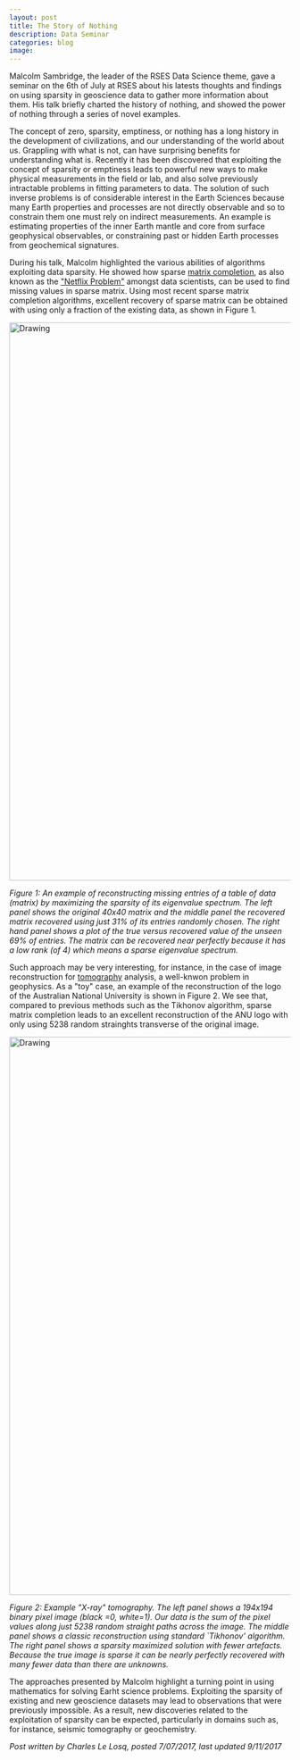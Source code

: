 ```yaml
---
layout: post
title: The Story of Nothing
description: Data Seminar
categories: blog
image:
---
```


Malcolm Sambridge, the leader of the RSES Data Science theme, gave a seminar on the 6th of July at RSES about his latests thoughts and findings on using sparsity in geoscience data to gather more information about them. His talk briefly charted the history of nothing, and showed the power of nothing through a series of novel examples.

The concept of zero, sparsity, emptiness, or nothing has a long history in the development of civilizations, and our understanding of the world about us. Grappling with what is not, can have surprising benefits for understanding what is. Recently it has been discovered that exploiting the concept of sparsity or emptiness leads to powerful new ways to make physical measurements in the field or lab, and also solve previously intractable problems in fitting parameters to data. The solution of such inverse problems is of considerable interest in the Earth Sciences because many Earth properties and processes are not directly observable and so to constrain them one must rely on indirect measurements. An example is estimating properties of the inner Earth mantle and core from surface geophysical observables, or constraining past or hidden Earth processes from geochemical signatures.

During his talk, Malcolm highlighted the various abilities of algorithms exploiting data sparsity. He showed how sparse [matrix completion](https://en.wikipedia.org/wiki/Matrix_completion), as also known as the ["Netflix Problem"](https://en.wikipedia.org/wiki/Netflix_Prize) amongst data scientists, can be used to find missing values in sparse matrix. Using most recent sparse matrix completion algorithms, excellent recovery of sparse matrix can be obtained with using only a fraction of the existing data, as shown in Figure 1. 

<img src="https://rses-datascience.github.io/rses-datascience.github.io/assets/images/Malcolm_post_072017_PastedGraphic-2.png" alt="Drawing" style="width: 1000px;"/>

*Figure 1: An example of reconstructing missing entries of a table of data (matrix) by maximizing the sparsity of its eigenvalue spectrum. The left panel shows the original 40x40 matrix and the middle panel the recovered matrix recovered using just 31% of its entries randomly chosen. The right hand panel shows a plot of the true versus recovered value of the unseen 69% of entries. The matrix can be recovered near perfectly because it has a low rank (of 4) which means a sparse eigenvalue spectrum.*

Such approach may be very interesting, for instance, in the case of image reconstruction for [tomography](https://en.wikipedia.org/wiki/Seismic_tomography) analysis, a well-knwon problem in geophysics. As a "toy" case, an example of the reconstruction of the logo of the Australian National University is shown in Figure 2. We see that, compared to previous methods such as the Tikhonov algorithm, sparse matrix completion leads to an excellent reconstruction of the ANU logo with only using 5238 random strainghts transverse of the original image.

<img src="https://rses-datascience.github.io/rses-datascience.github.io/assets/images/Malcolm_post_072017_PastedGraphic-1.png" alt="Drawing" style="width: 1000px;"/>

*Figure 2: Example "X-ray" tomography. The left panel shows a 194x194 binary pixel image (black =0, white=1). Our data is the sum of the pixel values along just 5238 random straight paths across the image. The middle panel shows a classic reconstruction using standard `Tikhonov’ algorithm. The right panel shows a sparsity maximized solution with fewer artefacts. Because the true image is sparse it can be nearly perfectly recovered with many fewer data than there are unknowns.*

The approaches presented by Malcolm highlight a turning point in using mathematics for solving Earht science problems. Exploiting the sparsity of existing and new geoscience datasets may lead to observations that were previously impossible. As a result, new discoveries related to the exploitation of sparsity can be expected, particularly in domains such as, for instance, seismic tomography or geochemistry.

*Post written by Charles Le Losq, posted 7/07/2017, last updated 9/11/2017*
